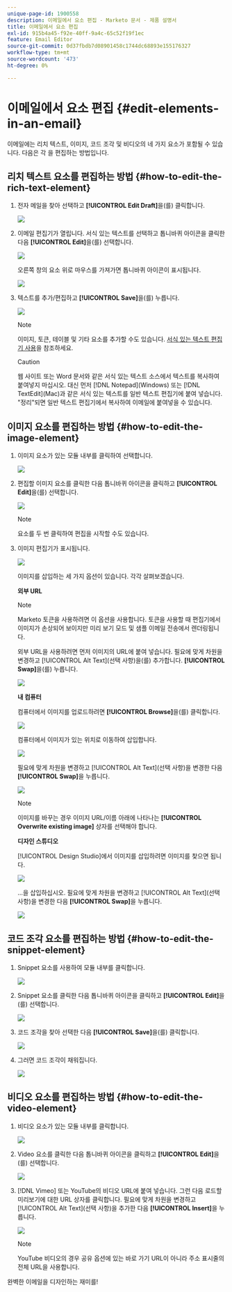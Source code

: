 ```yaml
---
unique-page-id: 1900558
description: 이메일에서 요소 편집 - Marketo 문서 - 제품 설명서
title: 이메일에서 요소 편집
exl-id: 915b4a45-f92e-40ff-9a4c-65c52f19f1ec
feature: Email Editor
source-git-commit: 0d37fbdb7d08901458c1744dc68893e155176327
workflow-type: tm+mt
source-wordcount: '473'
ht-degree: 0%

---
```


# 이메일에서 요소 편집 {#edit-elements-in-an-email}

이메일에는 리치 텍스트, 이미지, 코드 조각 및 비디오의 네 가지 요소가 포함될 수 있습니다. 다음은 각 을 편집하는 방법입니다.

## 리치 텍스트 요소를 편집하는 방법 {#how-to-edit-the-rich-text-element}

1. 전자 메일을 찾아 선택하고 **[!UICONTROL Edit Draft]**&#x200B;을(를) 클릭합니다.

   ![](assets/one-edited.png)

1. 이메일 편집기가 열립니다. 서식 있는 텍스트를 선택하고 톱니바퀴 아이콘을 클릭한 다음 **[!UICONTROL Edit]**&#x200B;을(를) 선택합니다.

   ![](assets/two.png)

   오른쪽 창의 요소 위로 마우스를 가져가면 톱니바퀴 아이콘이 표시됩니다.

   ![](assets/three.png)

1. 텍스트를 추가/편집하고 **[!UICONTROL Save]**&#x200B;을(를) 누릅니다.

   ![](assets/four.png)

   >[!NOTE]
   >
   >이미지, 토큰, 테이블 및 기타 요소를 추가할 수도 있습니다. [서식 있는 텍스트 편집기 사용](/help/marketo/product-docs/email-marketing/general/understanding-the-email-editor/using-the-rich-text-editor.md)을 참조하세요.

   >[!CAUTION]
   >
   >웹 사이트 또는 Word 문서와 같은 서식 있는 텍스트 소스에서 텍스트를 복사하여 붙여넣지 마십시오. 대신 먼저 [!DNL Notepad]&#x200B;(Windows) 또는 [!DNL TextEdit]&#x200B;(Mac)과 같은 서식 있는 텍스트를 일반 텍스트 편집기에 붙여 넣습니다. &quot;정리&quot;되면 일반 텍스트 편집기에서 복사하여 이메일에 붙여넣을 수 있습니다.

## 이미지 요소를 편집하는 방법 {#how-to-edit-the-image-element}

1. 이미지 요소가 있는 모듈 내부를 클릭하여 선택합니다.

   ![](assets/five.png)

1. 편집할 이미지 요소를 클릭한 다음 톱니바퀴 아이콘을 클릭하고 **[!UICONTROL Edit]**&#x200B;을(를) 선택합니다.

   ![](assets/six.png)

   >[!NOTE]
   >
   >요소를 두 번 클릭하여 편집을 시작할 수도 있습니다.

1. 이미지 편집기가 표시됩니다.

   ![](assets/seven.png)

   이미지를 삽입하는 세 가지 옵션이 있습니다. 각각 살펴보겠습니다.

   **외부 URL**

   >[!NOTE]
   >
   >Marketo 토큰을 사용하려면 이 옵션을 사용합니다. 토큰을 사용할 때 편집기에서 이미지가 손상되어 보이지만 미리 보기 모드 및 샘플 이메일 전송에서 렌더링됩니다.

   외부 URL을 사용하려면 먼저 이미지의 URL에 붙여 넣습니다. 필요에 맞게 차원을 변경하고 [!UICONTROL Alt Text]&#x200B;(선택 사항)을(를) 추가합니다. **[!UICONTROL Swap]**&#x200B;을(를) 누릅니다.

   ![](assets/eight.png)

   **내 컴퓨터**

   컴퓨터에서 이미지를 업로드하려면 **[!UICONTROL Browse]**&#x200B;을(를) 클릭합니다.

   ![](assets/nine.png)

   컴퓨터에서 이미지가 있는 위치로 이동하여 삽입합니다.

   ![](assets/ten.png)

   필요에 맞게 차원을 변경하고 [!UICONTROL Alt Text]&#x200B;(선택 사항)을 변경한 다음 **[!UICONTROL Swap]**&#x200B;을 누릅니다.

   ![](assets/eleven.png)

   >[!NOTE]
   >
   >이미지를 바꾸는 경우 이미지 URL/이름 아래에 나타나는 **[!UICONTROL Overwrite existing image]** 상자를 선택해야 합니다.

   **디자인 스튜디오**

   [!UICONTROL Design Studio]에서 이미지를 삽입하려면 이미지를 찾으면 됩니다.

   ![](assets/twelve.png)

   ...을 삽입하십시오. 필요에 맞게 차원을 변경하고 [!UICONTROL Alt Text]&#x200B;(선택 사항)을 변경한 다음 **[!UICONTROL Swap]**&#x200B;을 누릅니다.

   ![](assets/thirteen.png)

## 코드 조각 요소를 편집하는 방법 {#how-to-edit-the-snippet-element}

1. Snippet 요소를 사용하여 모듈 내부를 클릭합니다.

   ![](assets/fourteen.png)

1. Snippet 요소를 클릭한 다음 톱니바퀴 아이콘을 클릭하고 **[!UICONTROL Edit]**&#x200B;을(를) 선택합니다.

   ![](assets/fifteen.png)

1. 코드 조각을 찾아 선택한 다음 **[!UICONTROL Save]**&#x200B;을(를) 클릭합니다.

   ![](assets/sixteen.png)

1. 그러면 코드 조각이 채워집니다.

   ![](assets/eighteen.png)

## 비디오 요소를 편집하는 방법 {#how-to-edit-the-video-element}

1. 비디오 요소가 있는 모듈 내부를 클릭합니다.

   ![](assets/nineteen.png)

1. Video 요소를 클릭한 다음 톱니바퀴 아이콘을 클릭하고 **[!UICONTROL Edit]**&#x200B;을(를) 선택합니다.

   ![](assets/twenty.png)

1. [!DNL Vimeo] 또는 YouTube의 비디오 URL에 붙여 넣습니다. 그런 다음 로드할 미리보기에 대한 URL 상자를 클릭합니다. 필요에 맞게 차원을 변경하고 [!UICONTROL Alt Text]&#x200B;(선택 사항)을 추가한 다음 **[!UICONTROL Insert]**&#x200B;을 누릅니다.

   ![](assets/twentyone.png)

   >[!NOTE]
   >
   >YouTube 비디오의 경우 공유 옵션에 있는 바로 가기 URL이 아니라 주소 표시줄의 전체 URL을 사용합니다.

완벽한 이메일을 디자인하는 재미를!
